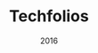 ---
layout: project
type: project
published: true
image: images/techfoliologo.png
title: Techfolios
permalink: projects/morea-framework
date: 2016
labels:
  - Jekyll
  - GitHub Pages
  - Semantic UI
  - JSON Resume
summary: A professional portfolio framework for technology students and professionals.
projecturl: http://techfolios.github.io
---